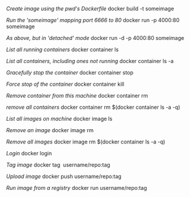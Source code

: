 _Create image using the pwd's Dockerfile_
docker build -t someimage 

_Run the 'someimage' mapping port 6666 to 80_
docker run -p 4000:80 someimage

_As above, but in 'detached' mode_
docker run -d -p 4000:80 someimage

_List all running containers_
docker container ls

_List all containers, including ones not running_
docker container ls -a

_Gracefully stop the container_
docker container stop <containerid>

_Force stop of the container_
docker container kill <containerid>

_Remove container from this machine_
docker container rm <containerid>

_remove all containers_
docker container rm $(docker container ls -a -q)

_List all images on machine_
docker image ls

_Remove an image_
docker image rm <image id>

_Remove all images_
docker image rm $(docker container ls -a -q)

_Login_
docker login

_Tag image_
docker tag <image> username/repo:tag

_Upload image_
docker push username/repo:tag

_Run image from a registry_
docker run username/repo:tag



